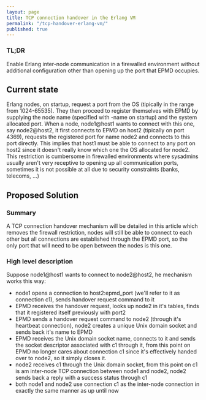 ```yaml
---
layout: page
title: TCP connection handover in the Erlang VM
permalink: "/tcp-handover-erlang-vm/"
published: true
---
```




### TL;DR

Enable Erlang inter-node communication in a firewalled environment without additional configuration other than opening up the port that EPMD occupies.

## Current state

Erlang nodes, on startup, request a port from the OS (tipically in the range from 1024-65535). 
They then proceed to register themselves with EPMD by supplying the node name (specified with -name on startup) and the system allocated port.
When a node, node1@host1 wants to connect with this one, say node2@host2, it first connects to EPMD on host2 (tipically on port 4369), requests the registered port for name node2 and connects to this port directly.
This implies that host1 must be able to connect to any port on host2 since it doesn't really know which one the OS allocated for node2.
This restriction is cumbersome in firewalled environments where sysadmins usually aren't very receptive to opening up all communication ports, sometimes it is not possible at all due to security constraints (banks, telecoms, ...)

## Proposed Solution

### Summary

A TCP connection handover mechanism will be detailed in this article which removes the firewall restriction, nodes will still be able to connect to each other but all connections are established through the EPMD port, so the only port that will need to be open between the nodes is this one.

### High level description
Suppose node1@host1 wants to connect to node2@host2, he mechanism works this way:
- node1 opens a connection to host2:epmd_port (we'll refer to it as connection c1), sends handover request command to it
- EPMD receives the handover request, looks up node2 in it's tables, finds that it registered itself previously with port2
- EPMD sends a handover request command to node2 (through it's heartbeat connection), node2 creates a unique Unix domain socket and sends back it's name to EPMD
- EPMD receives the Unix domain socket name, connects to it and sends the socket descriptor associated with c1 through it, from this point on EPMD no longer cares about connection c1 since it's effectively handed over to node2, so it simply closes it.
- node2 receives c1 through the Unix domain socket, from this point on c1 is am inter-node TCP connection between node1 and node2, node2 sends back a reply with a success status through c1
- both node1 and node2 use connection c1 as the inter-node connection in exactly the same manner as up until now
